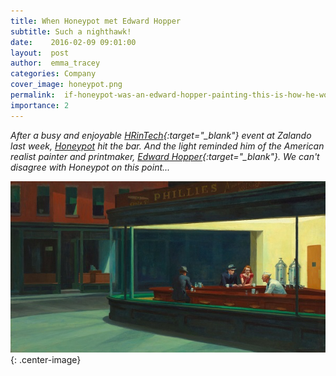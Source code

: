 ```yaml
---
title: When Honeypot met Edward Hopper
subtitle: Such a nighthawk!
date:    2016-02-09 09:01:00
layout:  post
author:  emma_tracey
categories: Company
cover_image: honeypot.png
permalink:  if-honeypot-was-an-edward-hopper-painting-this-is-how-he-would-look/
importance: 2
---
```


*After a busy and enjoyable [HRinTech][2]{:target="_blank"} event at Zalando last week, [Honeypot][3] hit the bar.* *And the light reminded him of the American realist painter and printmaker, [Edward Hopper][1]{:target="_blank"}. We can't disagree with Honeypot on this point...*

<!--more--> 


![honeypot-berlin](/assets/images/nighthawks_by_edward_hopper_1942.jpg){: .center-image}

[1]: https://www.facebook.com/media/set/?set=a.1682079248734707.1073741829.1656447314631234&type=3 
[2]: https://www.honeypot.io/
[3]: https://en.wikipedia.org/wiki/Edward_Hopper